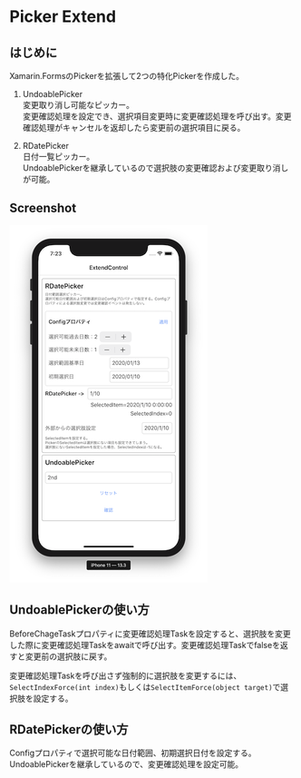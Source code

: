 # Picker Extend

## はじめに

Xamarin.FormsのPickerを拡張して2つの特化Pickerを作成した。

1. UndoablePicker<br/>
変更取り消し可能なピッカー。<br/>
変更確認処理を設定でき、選択項目変更時に変更確認処理を呼び出す。変更確認処理がキャンセルを返却したら変更前の選択項目に戻る。

1. RDatePicker<br/>
日付一覧ピッカー。<br/>
UndoablePickerを継承しているので選択肢の変更確認および変更取り消しが可能。

## Screenshot

![スクリーンショット](image/001.png)

## UndoablePickerの使い方

BeforeChageTaskプロパティに変更確認処理Taskを設定すると、選択肢を変更した際に変更確認処理Taskをawaitで呼び出す。変更確認処理Taskでfalseを返すと変更前の選択肢に戻す。

変更確認処理Taskを呼び出さず強制的に選択肢を変更するには、```SelectIndexForce(int index)```もしくは```SelectItemForce(object target)```で選択肢を設定する。

## RDatePickerの使い方

Configプロパティで選択可能な日付範囲、初期選択日付を設定する。
UndoablePickerを継承しているので、変更確認処理を設定可能。
